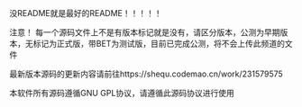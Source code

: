 没README就是最好的README！！！！！

注意！
每一个源码文件上不是有版本标记就是没有，请区分版本，公测为早期版本，无标记为正式版，带BET为测试版，目前已完成公测，将不会上传此频道的文件

最新版本源码的更新内容请前往https://shequ.codemao.cn/work/231579575

本软件所有源码遵循GNU GPL协议，请遵循此源码协议进行使用
